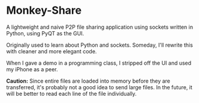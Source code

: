 Monkey-Share
============

A lightweight and naive P2P file sharing application using sockets written in Python, using PyQT as the GUI.

Originally used to learn about Python and sockets. Someday, I'll rewrite this with cleaner and more elegant code.

When I gave a demo in a programming class, I stripped off the UI and used my iPhone as a peer.

__Caution:__
Since entire files are loaded into memory before they are transferred, it's probably not a good idea to send large files. In the future, it will be better to read each line of the file individually.
